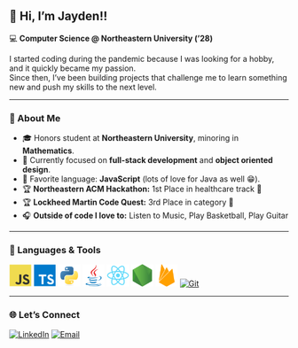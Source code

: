 ## 👋 Hi, I’m Jayden!!

💻 **Computer Science @ Northeastern University (’28)**  

I started coding during the pandemic because I was looking for a hobby, and it quickly became my passion.  
Since then, I’ve been building projects that challenge me to learn something new and push my skills to the next level.

---

### 🚀 About Me
- 🎓 Honors student at **Northeastern University**, minoring in **Mathematics**.
- 🌱 Currently focused on **full-stack development** and **object oriented design**.
- 💬 Favorite language: **JavaScript** (lots of love for Java as well 😁).  
- 🏆 **Northeastern ACM Hackathon:** 1st Place in healthcare track 🏅 
- 🏆 **Lockheed Martin Code Quest:** 3rd Place in category 🥉
- 🎧 **Outside of code I love to:** Listen to Music, Play Basketball, Play Guitar

  
---

### 🧰 Languages & Tools
<p align="left">
  <a href="https://www.javascript.com/" target="_blank" rel="noreferrer"><img src="https://raw.githubusercontent.com/devicons/devicon/master/icons/javascript/javascript-original.svg" width="40" height="40" alt="JavaScript"/></a>
  <a href="https://www.typescriptlang.org/" target="_blank" rel="noreferrer"><img src="https://raw.githubusercontent.com/devicons/devicon/master/icons/typescript/typescript-original.svg" width="40" height="40" alt="TypeScript"/></a>
  <a href="https://www.python.org" target="_blank" rel="noreferrer"><img src="https://raw.githubusercontent.com/devicons/devicon/master/icons/python/python-original.svg" width="40" height="40" alt="Python"/></a>
  <a href="https://www.java.com" target="_blank" rel="noreferrer"><img src="https://raw.githubusercontent.com/devicons/devicon/master/icons/java/java-original.svg" width="40" height="40" alt="Java"/></a>
  <a href="https://react.dev/" target="_blank" rel="noreferrer"><img src="https://raw.githubusercontent.com/devicons/devicon/master/icons/react/react-original.svg" width="40" height="40" alt="React"/></a>
  <a href="https://nodejs.org/" target="_blank" rel="noreferrer"><img src="https://raw.githubusercontent.com/devicons/devicon/master/icons/nodejs/nodejs-original.svg" width="40" height="40" alt="Node.js"/></a>
  <a href="https://firebase.google.com/" target="_blank" rel="noreferrer"><img src="https://raw.githubusercontent.com/devicons/devicon/master/icons/firebase/firebase-plain.svg" width="40" height="40" alt="Firebase"/></a>
  <a href="https://git-scm.com/" target="_blank" rel="noreferrer"><img src="https://www.vectorlogo.zone/logos/git-scm/git-scm-icon.svg" width="40" height="40" alt="Git"/></a>
</p>

---

### 🌐 Let’s Connect
<p align="left">
  <a href="https://www.linkedin.com/in/jayden-carvajal/" target="_blank"><img src="https://cdn-icons-png.flaticon.com/512/174/174857.png" width="30" height="30" alt="LinkedIn"/></a>
  <a href="mailto:carvajal.ja@northeastern.edu"><img src="https://cdn-icons-png.flaticon.com/512/732/732200.png" width="30" height="30" alt="Email"/></a>
</p>

